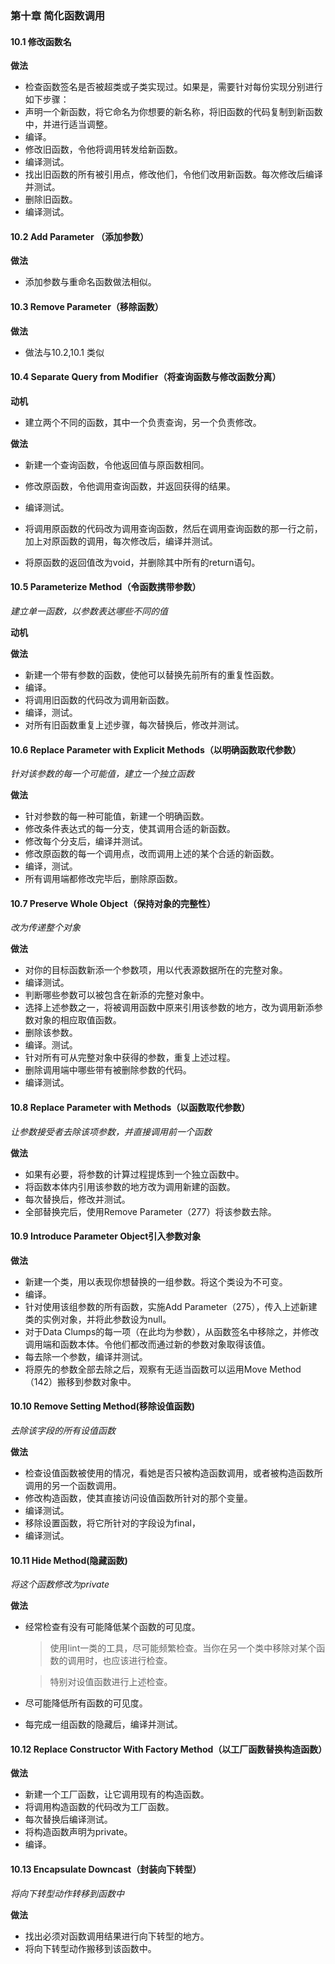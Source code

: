 ### 第十章 简化函数调用

#### 10.1 修改函数名

**做法**

- 检查函数签名是否被超类或子类实现过。如果是，需要针对每份实现分别进行如下步骤：
- 声明一个新函数，将它命名为你想要的新名称，将旧函数的代码复制到新函数中，并进行适当调整。
- 编译。
- 修改旧函数，令他将调用转发给新函数。
- 编译测试。
- 找出旧函数的所有被引用点，修改他们，令他们改用新函数。每次修改后编译并测试。
- 删除旧函数。
- 编译测试。

#### 10.2 Add Parameter （添加参数）

**做法**

- 添加参数与重命名函数做法相似。

#### 10.3 Remove Parameter（移除函数）

**做法**

- 做法与10.2,10.1 类似



#### 10.4  Separate Query from Modifier（将查询函数与修改函数分离）

**动机**

- 建立两个不同的函数，其中一个负责查询，另一个负责修改。

**做法**

- 新建一个查询函数，令他返回值与原函数相同。

- 修改原函数，令他调用查询函数，并返回获得的结果。

- 编译测试。

- 将调用原函数的代码改为调用查询函数，然后在调用查询函数的那一行之前，加上对原函数的调用，每次修改后，编译并测试。

- 将原函数的返回值改为void，并删除其中所有的return语句。

  

#### 10.5 Parameterize Method（令函数携带参数）

*建立单一函数，以参数表达哪些不同的值*

**动机**



**做法**

- 新建一个带有参数的函数，使他可以替换先前所有的重复性函数。
- 编译。
- 将调用旧函数的代码改为调用新函数。
- 编译，测试。
- 对所有旧函数重复上述步骤，每次替换后，修改并测试。



#### 10.6 Replace Parameter with Explicit Methods（以明确函数取代参数）

*针对该参数的每一个可能值，建立一个独立函数*

**做法**

- 针对参数的每一种可能值，新建一个明确函数。
- 修改条件表达式的每一分支，使其调用合适的新函数。
- 修改每个分支后，编译并测试。
- 修改原函数的每一个调用点，改而调用上述的某个合适的新函数。
- 编译，测试。
- 所有调用端都修改完毕后，删除原函数。

#### 10.7 Preserve Whole Object（保持对象的完整性）

*改为传递整个对象*

**做法**

- 对你的目标函数新添一个参数项，用以代表源数据所在的完整对象。
- 编译测试。
- 判断哪些参数可以被包含在新添的完整对象中。
- 选择上述参数之一，将被调用函数中原来引用该参数的地方，改为调用新添参数对象的相应取值函数。
- 删除该参数。
- 编译。测试。
- 针对所有可从完整对象中获得的参数，重复上述过程。
- 删除调用端中哪些带有被删除参数的代码。
- 编译测试。



#### 10.8 Replace Parameter with Methods（以函数取代参数）

*让参数接受者去除该项参数，并直接调用前一个函数*

**做法**

- 如果有必要，将参数的计算过程提炼到一个独立函数中。
- 将函数本体内引用该参数的地方改为调用新建的函数。
- 每次替换后，修改并测试。
- 全部替换完后，使用Remove Parameter（277）将该参数去除。

#### 10.9 Introduce Parameter Object引入参数对象

**做法**

- 新建一个类，用以表现你想替换的一组参数。将这个类设为不可变。
- 编译。
- 针对使用该组参数的所有函数，实施Add Parameter（275），传入上述新建类的实例对象，并将此参数设为null。
- 对于Data Clumps的每一项（在此均为参数），从函数签名中移除之，并修改调用端和函数本体。令他们都改而通过新的参数对象取得该值。
- 每去除一个参数，编译并测试。
- 将原先的参数全部去除之后，观察有无适当函数可以运用Move Method（142）搬移到参数对象中。

#### 10.10 Remove Setting Method(移除设值函数)

*去除该字段的所有设值函数*

**做法**

- 检查设值函数被使用的情况，看她是否只被构造函数调用，或者被构造函数所调用的另一个函数调用。
- 修改构造函数，使其直接访问设值函数所针对的那个变量。
- 编译测试。
- 移除设置函数，将它所针对的字段设为final，
- 编译测试。

#### 10.11 Hide Method(隐藏函数)

*将这个函数修改为private*

**做法**

- 经常检查有没有可能降低某个函数的可见度。

  > 使用lint一类的工具，尽可能频繁检查。当你在另一个类中移除对某个函数的调用时，也应该进行检查。

  > 特别对设值函数进行上述检查。

- 尽可能降低所有函数的可见度。

- 每完成一组函数的隐藏后，编译并测试。



#### 10.12 Replace Constructor With Factory Method（以工厂函数替换构造函数）

**做法**

- 新建一个工厂函数，让它调用现有的构造函数。
- 将调用构造函数的代码改为工厂函数。
- 每次替换后编译测试。
- 将构造函数声明为private。
- 编译。

#### 10.13 Encapsulate Downcast（封装向下转型）

*将向下转型动作转移到函数中*

**做法**

- 找出必须对函数调用结果进行向下转型的地方。
- 将向下转型动作搬移到该函数中。











